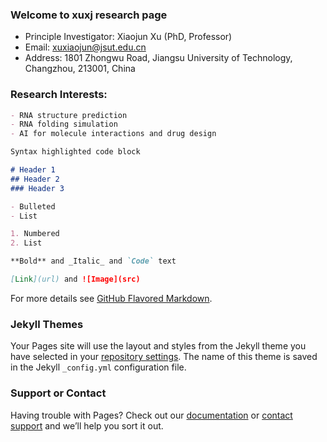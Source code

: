 ### Welcome to xuxj research page

* Principle Investigator: Xiaojun Xu (PhD, Professor)
* Email: xuxiaojun@jsut.edu.cn
* Address: 1801 Zhongwu Road, Jiangsu University of Technology, Changzhou, 213001, China

### Research Interests:

```markdown
- RNA structure prediction
- RNA folding simulation
- AI for molecule interactions and drug design
```

```markdown
Syntax highlighted code block

# Header 1
## Header 2
### Header 3

- Bulleted
- List

1. Numbered
2. List

**Bold** and _Italic_ and `Code` text

[Link](url) and ![Image](src)
```

For more details see [GitHub Flavored Markdown](https://guides.github.com/features/mastering-markdown/).

### Jekyll Themes

Your Pages site will use the layout and styles from the Jekyll theme you have selected in your [repository settings](https://github.com/xuxjlab/xuxjlab.github.io/settings). The name of this theme is saved in the Jekyll `_config.yml` configuration file.

### Support or Contact

Having trouble with Pages? Check out our [documentation](https://docs.github.com/categories/github-pages-basics/) or [contact support](https://github.com/contact) and we’ll help you sort it out.

